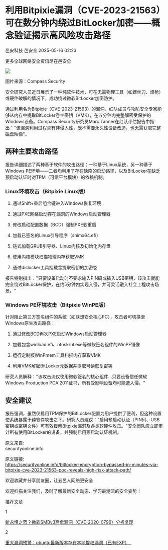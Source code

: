 #  利用Bitpixie漏洞（CVE-2023-21563）可在数分钟内绕过BitLocker加密——概念验证揭示高风险攻击路径   
邑安科技  邑安全   2025-05-16 02:23  
  
更多全球网络安全资讯尽在邑安全  
  
![](https://mmbiz.qpic.cn/mmbiz_png/1N39PtINn8utwh4J8V6MnpUS8iaS8U1hDo8mqlfZWQZtNMhyC8YNxReVA6DPmN2lwAeyUH8P5QyZdIibTxODuCDA/640?wx_fmt=png&from=appmsg "")  
  
图片来源：Compass Security  
  
安全研究人员近日展示了一种纯软件技术，可在无需物理工具（如螺丝刀、焊枪）或硬件破解的情况下，成功绕过微软BitLocker加密防护。  
  
通过利用名为Bitpixie（CVE-2023-21563）的漏洞，红队成员与攻防安全专家能够从内存中提取BitLocker卷主密钥（VMK），在五分钟内完整解密受保护的Windows设备。Compass Security研究员Marc Tanner在红队评估报告中指出："该漏洞利用过程具有非侵入性，既不需要永久性设备改造，也无需获取完整磁盘映像"。  
## 两种主要攻击路径  
  
报告详细描述了两种基于软件的攻击路径：一种基于Linux系统，另一种基于Windows PE环境——二者均利用了存在缺陷的启动路径，以及BitLocker在缺乏预启动认证时对TPM（可信平台模块）的依赖机制。  
### Linux环境攻击（Bitpixie Linux版）  
1. 通过Shift+重启组合键进入Windows恢复环境  
  
1. 通过PXE网络启动存在漏洞的Windows启动管理器  
  
1. 修改启动配置数据（BCD）强制PXE软重启  
  
1. 加载已签名的Linux引导程序（shimx64.efi）  
  
1. 链式加载GRUB引导器、Linux内核及初始化内存盘  
  
1. 使用内核模块扫描物理内存获取VMK  
  
1. 通过dislocker工具挂载含提取密钥的加密卷  
  
报告特别指出："只要设备启动时不要求输入PIN码或插入USB密钥，该攻击就能完全绕过BitLocker保护，在约5分钟内实现入侵，并可灵活融入社会工程攻击场景。"  
### Windows PE环境攻击（Bitpixie WinPE版）  
  
针对阻止第三方签名组件的系统（如联想安全核心PC），攻击者可切换至Windows原生攻击路径：  
1. 通过修改BCD再次PXE启动Windows启动管理器  
  
1. 加载包含winload.efi、ntoskrnl.exe等微软签名组件的WinPE镜像  
  
1. 运行定制版WinPmem工具扫描内存获取VMK  
  
1. 利用VMK解密BitLocker元数据并提取可读恢复密钥  
  
研究人员解释："该攻击流仅使用微软签名的核心组件...只要设备信任微软Windows Production PCA 2011证书，所有受影响设备均可能遭入侵。"  
## 安全建议  
  
报告强调，虽然仅启用TPM保护的BitLocker配置为用户提供了便利，但这种设置使系统暴露于纯软件攻击之下。研究人员建议："启用预启动认证（PIN码、USB密钥或密钥文件）可有效缓解Bitpixie漏洞及各类软硬件攻击。"安全团队应立即审计所有使用BitLocker的设备，并强制启用预启动认证机制。  
  
原文来自:   
securityonline.info  
  
原文链接:   
https://securityonline.info/bitlocker-encryption-bypassed-in-minutes-via-bitpixie-cve-2023-21563-poc-reveals-high-risk-attack-path/  
  
欢迎收藏并分享朋友圈，让五邑人网络更安全  
  
  
欢迎扫描关注我们，及时了解最新安全动态、学习最潮流的安全姿势！  
  
推荐文章  
  
1  
  
[新永恒之蓝？微软SMBv3高危漏洞（CVE-2020-0796）分析复现](http://mp.weixin.qq.com/s?__biz=MzUyMzczNzUyNQ==&mid=2247488913&idx=1&sn=acbf595a4a80dcaba647c7a32fe5e06b&chksm=fa39554bcd4edc5dc90019f33746404ab7593dd9d90109b1076a4a73f2be0cb6fa90e8743b50&scene=21#wechat_redirect)  
  
  
2  
  
[重大漏洞预警：ubuntu最新版本存在本地提权漏洞（已有EXP）　](http://mp.weixin.qq.com/s?__biz=MzUyMzczNzUyNQ==&mid=2247483652&idx=1&sn=b2f2ec90db499e23cfa252e9ee743265&chksm=fa3941decd4ec8c83a268c3480c354a621d515262bcbb5f35e1a2dde8c828bdc7b9011cb5072&scene=21#wechat_redirect)  
  
  
  
